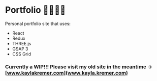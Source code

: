 # Portfolio 👩🏼‍💻🎨

Personal portfolio site that uses: 
- React
- Redux
- THREE.js
- GSAP 3 
- CSS Grid

### Currently a WIP!!! Please visit my old site in the meantime → [www.kaylakremer.com](www.kayla.kremer.com)